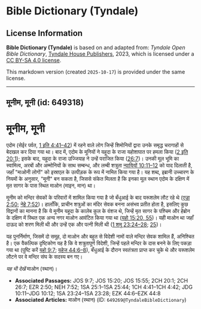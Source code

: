 # Bible Dictionary (Tyndale)

## License Information

**Bible Dictionary (Tyndale)** is based on and adapted from: _Tyndale Open Bible Dictionary_, [Tyndale House Publishers](https://tyndaleopenresources.com/), 2023, which is licensed under a [CC BY-SA 4.0 license](https://creativecommons.org/licenses/by-sa/4.0/legalcode.en).

This markdown version (created `2025-10-17`) is provided under the same license.



--------------------------------

## मूनीम, मूनी (id: 649318)

मूनीम, मूनी
===========

एदोम (सेईर पर्वत, [1 इति 4:41–42](https://ref.ly/1Chr4:41-1Chr4:42)) में रहने वाले लोग जिन्हें शिमोनियों द्वारा उनके समृद्ध चरागाहों से बेदखल कर दिया गया था। बाद में, एदोम के मूनियों ने यहूदा के राजा यहोशापात पर हमला किया ([2 इति 20:1](https://ref.ly/2Chr20:1)); इसके बाद, यहूदा के राजा उज्जियाह ने उन्हें पराजित किया ([26:7](https://ref.ly/2Chr26:7))। उनकी मूल भूमि का स्वामित्व, अरबों और अम्मोनियों के साथ सम्बन्ध, और लम्बी शत्रुता [न्यायियों 10:11–12](https://ref.ly/Judg10:11-Judg10:12) को याद दिलाती है, जहाँ "माओनी लोगों" को इस्राएल के उत्पीड़क के रूप में नामित किया गया है। यह शब्द, इब्रानी उच्चारण के नियमों के अनुसार, "मूनी" बन सकता है, जिससे संकेत मिलता है कि इनका मूल स्थान एदोम के दक्षिण में मृत सागर के पास स्थित माओन (माइन, मान) था।

मूनीम को मन्दिर सेवकों के परिवारों में शामिल किया गया है जो बँधुआई के बाद यरूशलेम लौट रहे थे ([एज्रा 2:50](https://ref.ly/Ezra2:50); [नेहे 7:52](https://ref.ly/Neh7:52))। हालाँकि, प्राचीन शत्रुओं का मंदिर सेवक बनना असंभव प्रतीत होता है, इसलिए कुछ विद्वानों का मानना है कि ये मूनीम यहूदा के कालेब कुल के वंशज थे, जिन्हें मृत सागर के पश्चिम और हेब्रोन के दक्षिण में स्थित एक अन्य नगर माओन आवंटित किया गया था ([यहो 15:20, 55](https://ref.ly/Josh15:20,Josh15:55))। यही माओन था जहाँ दाऊद को शरण मिली थी और उन्हें एक और पत्नी मिली थी ([1 शमू 23:24–28](https://ref.ly/1Sam23:24-1Sam23:28); [25](https://ref.ly/1Sam25:1-1Sam25:44))।

यह पुनर्निर्माण, जिसमें दो समूह, दो माओन और बहुत से विदेशी नामों वाले मन्दिर सेवक शामिल हैं, अनिश्चित है। एक वैकल्पिक दृष्टिकोण यह है कि वे शत्रुतापूर्ण विदेशी, जिन्हें पहले मन्दिर के दास बनने के लिए पकड़ा गया था (पुष्टि करें [यहो 9:7](https://ref.ly/Josh9:7); [यहेज 44:6–8](https://ref.ly/Ezek44:6-Ezek44:8)), बँधुआई के दौरान स्वतंत्रता प्राप्त कर चुके थे और यरूशलेम लौटने पर वे मन्दिर संघ के सदस्य बन गए।

*यह भी देखें* माओन (स्थान)।

* **Associated Passages:** JOS 9:7; JOS 15:20; JOS 15:55; 2CH 20:1; 2CH 26:7; EZR 2:50; NEH 7:52; 1SA 25:1–1SA 25:44; 1CH 4:41–1CH 4:42; JDG 10:11–JDG 10:12; 1SA 23:24–1SA 23:28; EZK 44:6–EZK 44:8
* **Associated Articles:** माओन (स्थान) (ID: `649269@TyndaleBibleDictionary`)


